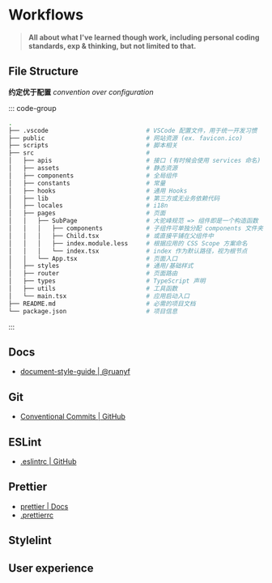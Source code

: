 # Workflows

> **All about what I've learned though work, including personal coding standards, exp & thinking, but not limited to that.**

## File Structure

**约定优于配置** _convention over configuration_

::: code-group

```bash [<i class="fa-solid fa-list"></i> Basic]
.
├── .vscode                           # VSCode 配置文件，用于统一开发习惯
├── public                            # 网站资源 (ex. favicon.ico)
├── scripts                           # 脚本相关
├── src                               #
│   ├── apis                          # 接口 (有时候会使用 services 命名)
│   ├── assets                        # 静态资源
│   ├── components                    # 全局组件
│   ├── constants                     # 常量
│   ├── hooks                         # 通用 Hooks
│   ├── lib                           # 第三方或无业务依赖代码
│   ├── locales                       # i18n
│   ├── pages                         # 页面
│   │   ├── SubPage                   # 大驼峰规范 => 组件即是一个构造函数
│   │   │   ├── components            # 子组件可单独分配 components 文件夹
│   │   │   ├── Child.tsx             # 或直接平铺在父组件中
│   │   │   ├── index.module.less     # 根据应用的 CSS Scope 方案命名
│   │   │   └── index.tsx             # index 作为默认路径，视为根节点
│   │   └── App.tsx                   # 页面入口
│   ├── styles                        # 通用/基础样式
│   ├── router                        # 页面路由
│   ├── types                         # TypeScript 声明
│   ├── utils                         # 工具函数
│   └── main.tsx                      # 应用启动入口
├── README.md                         # 必需的项目文档
└── package.json                      # 项目信息
```

:::

## Docs

- [document-style-guide | @ruanyf](https://github.com/ruanyf/document-style-guide)

## Git

- [Conventional Commits | GitHub](https://github.com/conventional-commits/conventionalcommits.org)

## ESLint

- [.eslintrc | GitHub](https://github.com/standard/eslint-config-standard/blob/master/.eslintrc.json)

## Prettier

- [prettier | Docs](https://prettier.io/docs/en/options.html)
- [.prettierrc](http://json.schemastore.org/prettierrc)

## Stylelint

## User experience
